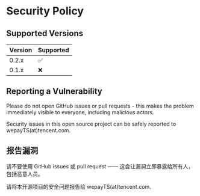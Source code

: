 # Security Policy

## Supported Versions

| Version | Supported          |
| ------- | ------------------ |
| 0.2.x   | :white_check_mark: |
| 0.1.x   | :x:                |

## Reporting a Vulnerability

Please do not open GitHub issues or pull requests - this makes the problem immediately visible to everyone, including malicious actors.

Security issues in this open source project can be safely reported to wepayTS(at)tencent.com.

## 报告漏洞

请不要使用 GitHub issues 或 pull request —— 这会让漏洞立即暴露给所有人，包括恶意人员。

请将本开源项目的安全问题报告给 wepayTS(at)tencent.com.
